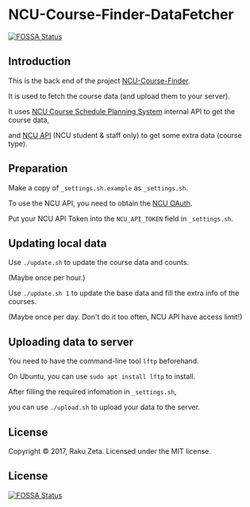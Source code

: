 # NCU-Course-Finder-DataFetcher
[![FOSSA Status](https://app.fossa.io/api/projects/git%2Bgithub.com%2Fzetaraku%2FNCU-Course-Finder-DataFetcher.svg?type=shield)](https://app.fossa.io/projects/git%2Bgithub.com%2Fzetaraku%2FNCU-Course-Finder-DataFetcher?ref=badge_shield)


Introduction
------------

This is the back end of the project [NCU-Course-Finder](https://github.com/zetaraku/NCU-Course-Finder).

It is used to fetch the course data (and upload them to your server).

It uses [NCU Course Schedule Planning System](https://course.ncu.edu.tw/) internal API to get the course data,

and [NCU API](https://github.com/NCU-CC/API-Documentation) (NCU student & staff only) to get some extra data (course type).


Preparation
-----------

Make a copy of `_settings.sh.example` as `_settings.sh`.

To use the NCU API, you need to obtain the [NCU OAuth](https://api.cc.ncu.edu.tw/manage).

Put your NCU API Token into the `NCU_API_TOKEN` field in `_settings.sh`.


Updating local data
-------------------

Use `./update.sh` to update the course data and counts.

(Maybe once per hour.)

Use `./update.sh 1` to update the base data and fill the extra info of the courses.

(Maybe once per day. Don't do it too often, NCU API have access limit!)


Uploading data to server
------------------------

You need to have the command-line tool `lftp` beforehand.

On Ubuntu, you can use `sudo apt install lftp` to install.

After filling the required infomation in `_settings.sh`,

you can use `./upload.sh` to upload your data to the server.


License
-------

Copyright © 2017, Raku Zeta. Licensed under the MIT license.


## License
[![FOSSA Status](https://app.fossa.io/api/projects/git%2Bgithub.com%2Fzetaraku%2FNCU-Course-Finder-DataFetcher.svg?type=large)](https://app.fossa.io/projects/git%2Bgithub.com%2Fzetaraku%2FNCU-Course-Finder-DataFetcher?ref=badge_large)